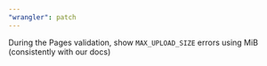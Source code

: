 ```yaml
---
"wrangler": patch
---
```


During the Pages validation, show `MAX_UPLOAD_SIZE` errors using MiB (consistently with our docs)